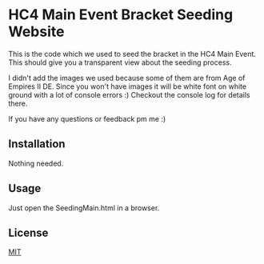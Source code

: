 # HC4 Main Event Bracket Seeding Website

This is the code which we used to seed the bracket in the HC4 Main Event. This should give you a transparent view about the seeding process.

I didn't add the images we used because some of them are from Age of Empires II DE. Since you won't have images it will be white font on white ground with a lot of console errors :)
Checkout the console log for details there.

If you have any questions or feedback pm me :)

## Installation

Nothing needed.

## Usage

Just open the SeedingMain.html in a browser.

## License

[MIT](https://choosealicense.com/licenses/mit/)

